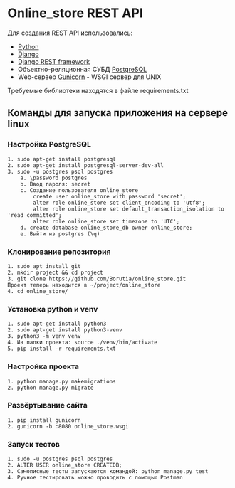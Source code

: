 # Online_store REST API

Для создания REST API использовались:
 - [Python](https://www.python.org/)
 - [Django](https://www.djangoproject.com/) 
 - [Django REST framework](https://www.django-rest-framework.org/)
 - Объектно-реляционная СУБД [PostgreSQL](https://www.postgresql.org/)
 - Web-сервер [Gunicorn](https://gunicorn.org/) - WSGI сервер для UNIX

Требуемые библиотеки находятся в файле requirements.txt

## Команды для запуска приложения на сервере linux
### Настройка PostgreSQL
    1. sudo apt-get install postgresql
    2. sudo apt-get install postgresql-server-dev-all
    3. sudo -u postgres psql postgres
        a. \password postgres
        b. Ввод пароля: secret
        c. Создание пользователя online_store
            create user online_store with password 'secret';
            alter role online_store set client_encoding to 'utf8';
            alter role online_store set default_transaction_isolation to 'read committed';
            alter role online_store set timezone to 'UTC';
        d. create database online_store_db owner online_store;
        e. Выйти из postgres (\q)   
### Клонирование репозитория
    1. sudo apt install git
    2. mkdir project && cd project
    3. git clone https://github.com/Borutia/online_store.git
    Проект теперь находится в ~/project/online_store
    4. cd online_store/
### Установка python и venv
    1. sudo apt-get install python3
    2. sudo apt-get install python3-venv
    3. python3 -m venv venv
    4. Из папки проекта: source ./venv/bin/activate
    5. pip install -r requirements.txt
### Настройка проекта 
    1. python manage.py makemigrations
    2. python manage.py migrate
### Развёртывание сайта
    1. pip install gunicorn   
    2. gunicorn -b :8080 online_store.wsgi 
### Запуск тестов
    1. sudo -u postgres psql postgres
    2. ALTER USER online_store CREATEDB;
    3. Самописные тесты запускаются командой: python manage.py test
    4. Ручное тестировать можно проводить с помощью Postman
